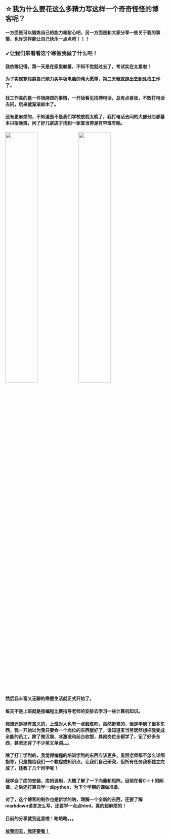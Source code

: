 ## ☆我为什么要花这么多精力写这样一个奇奇怪怪的博客呢？
#### 一方面是可以锻炼自己的能力和耐心吧，另一方面是和大家分享一些关于我的事情，也许这样能让自己快乐一点点吧！！！


### ➹让我们来看看这个寒假我做了什么吧！
#### 我依稀记得，第一天是在家里躺着，不知不觉就过去了，考试实在太累啦！



#### 为了实现寒假靠自己能力买平板电脑的伟大愿望，第二天我就跑出去到处找工作了。
#### 找工作真的是一件很麻烦的事情，一开始看见招聘电话，总有点紧张，不敢打电话去问，后来就渐渐麻木了。
#### 还有更麻烦的，不知道是不是我们学校放假太晚了，我打电话去问的大部分店都基本只招晚班，问了好几家店才找到一家麦当劳是有早班有晚。
 <img src="mai1.jpg" width="45%">        <img src="mai2.jpg" width="45%"> 

#### 然后我丰富又无聊的寒假生活就正式开始了。
#### 每天不是上班就是按编程比赛指导老师的安排去学习一些计算机知识。
#### 想想还是挺有意义的，上班对人也有一点锻炼吧，虽然挺累的，但是学到了很多东西，我一开始以为我只要会一个岗位的东西就好了，谁知道麦当劳居然想把我变成全能的员工，除了做汉堡、冰激凌和前台收银，其他岗位全都学了，记了好多东西，甚至还背了不少英文单词。。。


#### 除了打工学到的，我觉得编程的培训学到的东西应该更多，虽然老师都不怎么详细指导，只是抛给我们一个教程或知识点，让我们自己研究，但所有任务我都独立完成了，还教了几个同学呢！
#### 我学会了库的安装，库的调用，大概了解了一下向量和矩阵。目前在看C＋＋的网课，之后还打算自学一点python，为下个学期的课做准备.
#### 对了，这个博客的制作也是新学的呐，理解一个全新的东西，还要了解markdown语言怎么写，还要学一点点html，真的超麻烦的！

#### 目前的分享就到这里啦！略略略。。。

#### [放我回去，我还要看！][1]
[1]: index.md

<script src="https://cdn.jsdelivr.net/npm/jquery/dist/jquery.min.js"></script>
<link rel="stylesheet" href="https://cdn.jsdelivr.net/npm/font-awesome/css/font-awesome.min.css"/>
<script src="https://cdn.jsdelivr.net/gh/stevenjoezhang/live2d-widget/autoload.js"></script>
